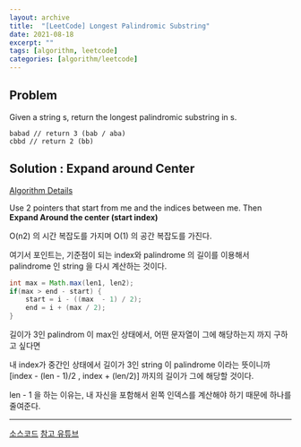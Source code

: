 ```yaml
---
layout: archive
title:  "[LeetCode] Longest Palindromic Substring"
date: 2021-08-18
excerpt: ""
tags: [algorithm, leetcode]
categories: [algorithm/leetcode]
---
```


## Problem

Given a string s, return the longest palindromic substring in s.

```
babad // return 3 (bab / aba)
cbbd // return 2 (bb)
```

## Solution : Expand around Center

[Algorithm Details](https://docs.google.com/presentation/d/1Hz1hKC_8QtKSIsnBTFN0nBWOLiHUziGaxI0l-qOFUB0/edit#slide=id.p)

Use 2 pointers that start from me and the indices between me. Then **Expand Around the center (start index)**

O(n2) 의 시간 복잡도를 가지며 O(1) 의 공간 복잡도를 가진다.

여기서 포인트는, 기준점이 되는 index와 palindrome 의 길이를 이용해서 palindrome 인 string 을 다시 계산하는 것이다.

``` java
int max = Math.max(len1, len2);
if(max > end - start) {
    start = i - ((max  - 1) / 2);
    end = i + (max / 2);
}
```

길이가 3인 palindrom 이 max인 상태에서, 어떤 문자열이 그에 해당하는지 까지 구하고 싶다면

내 index가 중간인 상태에서 길이가 3인 string 이 palindrome 이라는 뜻이니까
[index - (len - 1)/2 , index + (len/2)] 까지의 길이가 그에 해당할 것이다.

len - 1 을 하는 이유는, 내 자신을 포함해서 왼쪽 인덱스를 계산해야 하기 때문에 하나를 줄여준다.

---

[소스코드](https://github.com/mongsil1025/algorithm/blob/master/src/algorithm/leetCode/LongestPalindromicSubstring.java)
[참고 유튜브](https://www.youtube.com/watch?v=y2BD4MJqV20)
